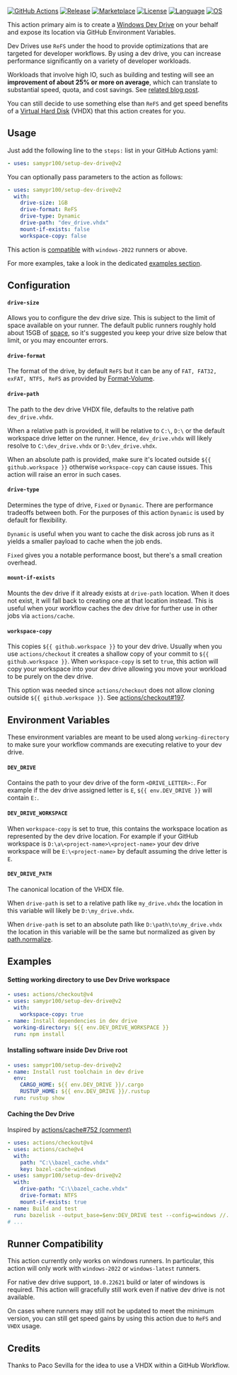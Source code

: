 [![GitHub Actions][github-actions-badge]](https://github.com/samypr100/setup-dev-drive/actions/workflows/main.yml)
[![Release][release-badge]](https://github.com/samypr100/setup-dev-drive/releases)
[![Marketplace][marketplace-badge]](https://github.com/marketplace/actions/setup-dev-drive)
[![License][license-badge]](https://github.com/samypr100/setup-dev-drive/blob/main/LICENSE)
[![Language][typescript-badge]](https://www.typescriptlang.org)
[![OS][windows-badge]](https://learn.microsoft.com/en-us/windows/dev-drive)

[github-actions-badge]: https://github.com/samypr100/setup-dev-drive/actions/workflows/main.yml/badge.svg
[release-badge]: https://img.shields.io/github/release/samypr100/setup-dev-drive.svg
[marketplace-badge]: https://img.shields.io/badge/setup--dev--drive-100000?&label=Marketplace&logo=github
[license-badge]: https://img.shields.io/github/license/samypr100/setup-dev-drive.svg
[typescript-badge]: https://img.shields.io/badge/TypeScript-3178c6?&logo=typescript&logoColor=white
[windows-badge]: https://img.shields.io/badge/Windows%20Only-08a1f7?&logo=windows

This action primary aim is to create a [Windows Dev Drive](https://learn.microsoft.com/en-us/windows/dev-drive/)
on your behalf and expose its location via GitHub Environment Variables.

Dev Drives use `ReFS` under the hood to provide optimizations that are targeted for developer workflows.
By using a dev drive, you can increase performance significantly on a variety of developer workloads.

Workloads that involve high IO, such as building and testing will see an **improvement of about 25%
or more on average**, which can translate to substantial speed, quota, and cost savings.
See [related blog post](https://devblogs.microsoft.com/visualstudio/devdrive/).

You can still decide to use something else than `ReFS` and get speed benefits of
a [Virtual Hard Disk](https://en.wikipedia.org/wiki/VHD_(file_format)) (VHDX) that
this action creates for you.

## Usage

Just add the following line to the `steps:` list in your GitHub Actions yaml:

```yaml
- uses: samypr100/setup-dev-drive@v2
```

You can optionally pass parameters to the action as follows:

```yaml
- uses: samypr100/setup-dev-drive@v2
  with:
    drive-size: 1GB
    drive-format: ReFS
    drive-type: Dynamic
    drive-path: "dev_drive.vhdx"
    mount-if-exists: false
    workspace-copy: false
```

This action is [compatible](#runner-compatibility) with `windows-2022` runners or above.

For more examples, take a look in the dedicated [examples section](#examples).

## Configuration

#### `drive-size`

Allows you to configure the dev drive size. This is subject to the limit of space
available on your runner. The default public runners roughly hold about 15GB of
[space](https://docs.github.com/en/actions/using-github-hosted-runners/about-github-hosted-runners/about-github-hosted-runners#standard-github-hosted-runners-for-public-repositories),
so it's suggested you keep your drive size below that limit, or you may encounter errors.

#### `drive-format`

The format of the drive, by default `ReFS` but it can be any of `FAT, FAT32, exFAT, NTFS, ReFS`
as provided by [Format-Volume](https://learn.microsoft.com/en-us/powershell/module/storage/format-volume).

#### `drive-path`

The path to the dev drive VHDX file, defaults to the relative path `dev_drive.vhdx`.

When a relative path is provided, it will be relative to `C:\`, `D:\` or the default
workspace drive letter on the runner. Hence, `dev_drive.vhdx` will likely resolve to
`C:\dev_drive.vhdx` or `D:\dev_drive.vhdx`.

When an absolute path is provided, make sure it's located outside `${{ github.workspace }}`
otherwise `workspace-copy` can cause issues. This action will raise an error in such cases.

#### `drive-type`

Determines the type of drive, `Fixed` or `Dynamic`. There are performance tradeoffs between
both. For the purposes of this action `Dynamic` is used by default for flexibility.

`Dynamic` is useful when you want to cache the disk across job runs as it yields a smaller
payload to cache when the job ends.

`Fixed` gives you a notable performance boost, but there's a small creation overhead.

#### `mount-if-exists`

Mounts the dev drive if it already exists at `drive-path` location. When it does not exist,
it will fall back to creating one at that location instead. This is useful when your workflow
caches the dev drive for further use in other jobs via `actions/cache`.

#### `workspace-copy`

This copies `${{ github.workspace }}` to your dev drive. Usually when you use `actions/checkout`
it creates a shallow copy of your commit to `${{ github.workspace }}`. When `workspace-copy`
is set to `true`, this action will copy your workspace into your dev drive allowing you move
your workload to be purely on the dev drive.

This option was needed since `actions/checkout` does not allow cloning outside `${{ github.workspace }}`.
See [actions/checkout#197](https://github.com/actions/checkout/issues/197).

## Environment Variables

These environment variables are meant to be used along `working-directory` to make sure
your workflow commands are executing relative to your dev drive.

#### `DEV_DRIVE`

Contains the path to your dev drive of the form `<DRIVE_LETTER>:`. For example if the dev drive
assigned letter is `E`, `${{ env.DEV_DRIVE }}` will contain `E:`.

#### `DEV_DRIVE_WORKSPACE`

When `workspace-copy` is set to true, this contains the workspace location as represented
by the dev drive location. For example if your GitHub workspace is `D:\a\<project-name>\<project-name>`
your dev drive workspace will be `E:\<project-name>` by default assuming the drive letter is `E`.

#### `DEV_DRIVE_PATH`

The canonical location of the VHDX file.

When `drive-path` is set to a relative path like `my_drive.vhdx`
the location in this variable will likely be `D:\my_drive.vhdx`.

When `drive-path` is set to an absolute path like `D:\path\to\my_drive.vhdx`
the location in this variable will be the same but normalized as given by
[path.normalize](https://nodejs.org/api/path.html#pathnormalizepath).

## Examples

#### Setting working directory to use Dev Drive workspace

```yaml
- uses: actions/checkout@v4
- uses: samypr100/setup-dev-drive@v2
  with:
    workspace-copy: true
- name: Install dependencies in dev drive
  working-directory: ${{ env.DEV_DRIVE_WORKSPACE }}
  run: npm install
```

#### Installing software inside Dev Drive root

```yaml
- uses: samypr100/setup-dev-drive@v2
- name: Install rust toolchain in dev drive
  env:
    CARGO_HOME: ${{ env.DEV_DRIVE }}/.cargo
    RUSTUP_HOME: ${{ env.DEV_DRIVE }}/.rustup
  run: rustup show
```

#### Caching the Dev Drive

Inspired by [actions/cache#752 (comment)](https://github.com/actions/cache/issues/752#issuecomment-1847036770)

```yaml
- uses: actions/checkout@v4
- uses: actions/cache@v4
  with:
    path: "C:\\bazel_cache.vhdx"
    key: bazel-cache-windows
- uses: samypr100/setup-dev-drive@v2
  with:
    drive-path: "C:\\bazel_cache.vhdx"
    drive-format: NTFS
    mount-if-exists: true
- name: Build and test
  run: bazelisk --output_base=$env:DEV_DRIVE test --config=windows //...
# ...
```

## Runner Compatibility

This action currently only works on windows runners. In particular, this
action will only work with `windows-2022` or `windows-latest` runners.

For native dev drive support, `10.0.22621` build or later of windows is required.
This action will gracefully still work even if native dev drive is not available.

On cases where runners may still not be updated to meet the minimum version, you can
still get speed gains by using this action due to `ReFS` and `VHDX` usage.


## Credits

Thanks to Paco Sevilla for the idea to use a VHDX within a GitHub Workflow.
